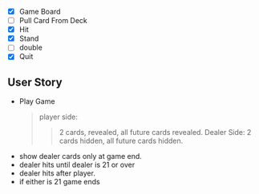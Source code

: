 - [x] Game Board
- [ ] Pull Card From Deck
- [x] Hit
- [x] Stand
- [ ] double
- [x] Quit

## User Story

- Play Game
  > player side:
  >
  > > 2 cards, revealed, all future cards revealed.
  > > Dealer Side:
  > > 2 cards hidden, all future cards hidden.
- show dealer cards only at game end.
- dealer hits until dealer is 21 or over
- dealer hits after player.
- if either is 21 game ends
